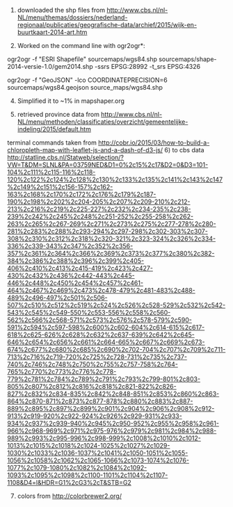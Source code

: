 1) downloaded the shp files from http://www.cbs.nl/nl-NL/menu/themas/dossiers/nederland-regionaal/publicaties/geografische-data/archief/2015/wijk-en-buurtkaart-2014-art.htm

2) Worked on the command line with ogr2ogr*:

ogr2ogr -f "ESRI Shapefile" sourcemaps/wgs84.shp sourcemaps/shape-2014-versie-1.0/gem2014.shp -ssrs EPSG:28992 -t_srs EPSG:4326

ogr2ogr -f "GeoJSON" -lco COORDINATEPRECISION=6 sourcemaps/wgs84.geojson source_maps/wgs84.shp

4) Simplified it to ~1% in mapshaper.org

5) retrieved province data from http://www.cbs.nl/nl-NL/menu/methoden/classificaties/overzicht/gemeentelijke-indeling/2015/default.htm

terminal commands taken from http://cobr.io/2015/03/how-to-build-a-chloropleth-map-with-leaflet-js-and-a-dash-of-d3-js/
6) to cbs data http://statline.cbs.nl/Statweb/selection/?VW=T&DM=SLNL&PA=03759NED&D1=0%2c15%2c17&D2=0&D3=101-104%2c111%2c115-116%2c118-120%2c122%2c124%2c128%2c130%2c133%2c135%2c141%2c143%2c147%2c149%2c151%2c156-157%2c162-163%2c168%2c170%2c172%2c176%2c179%2c187-190%2c198%2c202%2c204-205%2c207%2c209-210%2c212-213%2c216%2c219%2c225-227%2c232%2c234-235%2c238-239%2c242%2c245%2c248%2c251-252%2c255-258%2c262-263%2c265%2c267-269%2c271%2c273%2c275%2c277-278%2c280-281%2c283%2c288%2c293-294%2c297-298%2c302-303%2c307-308%2c310%2c312%2c318%2c320-321%2c323-324%2c326%2c334-336%2c339-343%2c347%2c352%2c356-357%2c361%2c364%2c366%2c369%2c373%2c377%2c380%2c382-384%2c386%2c388%2c396%2c399%2c405-406%2c410%2c413%2c415-419%2c423%2c427-430%2c432%2c436%2c442-443%2c445-446%2c448%2c450%2c454%2c457%2c461-464%2c467%2c469%2c473%2c478-479%2c481-483%2c488-489%2c496-497%2c501%2c506-507%2c510%2c512%2c519%2c524%2c526%2c528-529%2c532%2c542-543%2c545%2c549-550%2c553-556%2c558%2c560-562%2c566%2c568-571%2c573%2c576%2c578-579%2c590-591%2c594%2c597-598%2c600%2c602-604%2c614-615%2c617-618%2c625-626%2c628%2c632%2c637-639%2c642%2c645-646%2c654%2c656%2c661%2c664-665%2c667%2c669%2c673-674%2c677%2c680%2c685%2c690%2c702-704%2c707%2c709%2c711-713%2c716%2c719-720%2c725%2c728-731%2c735%2c737-740%2c746%2c748%2c750%2c755%2c757-758%2c764-765%2c770%2c773%2c776%2c778-779%2c781%2c784%2c789%2c791%2c793%2c799-801%2c803-805%2c807%2c812%2c816%2c818%2c821-822%2c826-827%2c832%2c834-835%2c842%2c848-851%2c853%2c860%2c863-864%2c870-871%2c873%2c877-878%2c880%2c883%2c887-889%2c895%2c897%2c899%2c901%2c904%2c906%2c908%2c912-913%2c919-920%2c922-924%2c926%2c929-931%2c933-934%2c937%2c939-940%2c945%2c950-952%2c955%2c958%2c961-966%2c968-969%2c971%2c975-976%2c979%2c981%2c984%2c988-989%2c993%2c995-996%2c998-999%2c1008%2c1010%2c1012-1013%2c1015%2c1018%2c1024-1025%2c1027%2c1029-1030%2c1033%2c1036-1037%2c1041%2c1050-1051%2c1055-1056%2c1058%2c1062%2c1065-1066%2c1073-1074%2c1076-1077%2c1079-1080%2c1082%2c1084%2c1092-1093%2c1095%2c1098%2c1100-1101%2c1104%2c1107-1108&D4=l&HDR=G1%2cG3%2cT&STB=G2

7) colors from http://colorbrewer2.org/